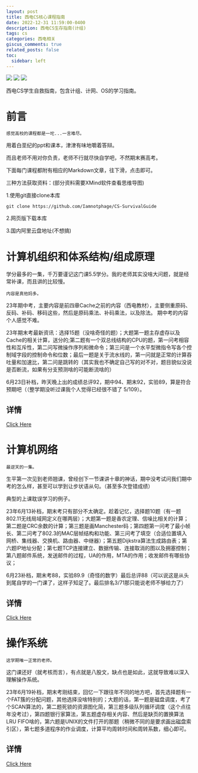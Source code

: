```yaml
---
layout: post
title: 西电CS核心课程指南
date: 2022-12-31 11:59:00-0400
description: 西电CS生存指南(计组)
tags: cs
categories: 西电相关
giscus_comments: true
related_posts: false
toc:
  sidebar: left
---
```


![](https://img.shields.io/github/repo-size/Iamnotphage/CS-SurvivalGuide) ![](https://img.shields.io/badge/license-CC0--1.0-blue) ![](https://img.shields.io/github/stars/Iamnotphage/CS-SurvivalGuide?style=social)

西电CS学生自救指南，包含计组、计网、OS的学习指南。

# 前言
    感觉高校的课程都是一坨...一言难尽。

用着白垩纪的ppt和课本，津津有味地嚼着答辩。

而且老师不用对你负责，老师不行就尽快自学吧，不然期末赛高考。

下面每门课程都附有相应的Markdown文章，往下滑，点击即可。

三种方法获取资料：(部分资料需要XMind软件查看思维导图)

1.使用git直接clone本库

```
git clone https://github.com/Iamnotphage/CS-SurvivalGuide
```

2.网页版下载本库

3.国内阿里云盘地址(不想搞)


# 计算机组织和体系结构/组成原理
学分最多的一集，千万要谨记这门课5.5学分。我的老师其实没啥大问题，就是经常补课，而且讲的比较慢。

    内容是真他妈多。

23年期中考，主要内容是前四章Cache之前的内容（西电教材），主要侧重原码、反码、补码、移码这些，然后是原码乘法、补码乘法，以及除法。 期中考的内容个人感觉不难。

23年期末考最新资讯：选择15题（没啥奇怪的题）；大题第一题主存虚存以及Cache的相关计算，送分的;第二题有一个双总线结构的CPU的题，第一问考相容性和互斥性，第二问写微操作序列和微命令；第三问是一个水平型微指令写各个控制域字段的控制命令和位数；最后一题是关于流水线的，第一问就是正常的计算吞吐量和加速比，第二问是跳转的（其实我也不确定自己写的对不对，题目貌似没说是否断流，如果有分支预测啥的可能断流啥的）

6月23日补档，昨天晚上出的成绩总评92，期中94、期末92，实验89，算是符合预期吧（（整学期没听过课我个人觉得已经很不错了 5/109）。

## 详情
[Click Here](/sources/ComputerArchitecture/Architecture.md)

# 计算机网络
    最逆天的一集。

生平第一次见到老师翘课，曾经创下一节课讲十章的神话，期中没考试问我们期中考的怎么样，甚至可以学到让步状语从句。（甚至多次登错成绩）

典型的上课耽误学习的例子。

23年6月13补档，期末考只有部分不太确定。趁着记忆，选择题10题（有一题802.11无线局域网定义在哪两层）；大题第一题是香农定理、信噪比相关的计算；第二题是CRC余数的计算；第三题是画Manchester码；第四题第一问考了最小帧长、第二问考了802.3的MAC层帧结构和功能、第三问考了填空（合适位置填入网桥、集线器、交换机、路由器、中继器）；第五题Dijkstra算法生成路由表；第六题IP地址分配；第七题TCP连接建立、数据传输、连接取消的图以及拥塞控制；第八题邮件系统，发送邮件的过程，UA的作用，MTA的作用；收发邮件有哪些协议；

6月23补档，期末考88，实验89.9（奇怪的数字）最后总评88（可以说这是从头到尾自学的一门课了，这样子知足了。最后排名3/71那只能说老师不够给力了）

## 详情
[Click Here](/sources/ComputerNetworking/Networking.md)


# 操作系统
    这学期唯一正常的老师。

这门课还好（就考核而言），有点就是八股文，缺点也是如此，这就导致难以深入理解操作系统。

23年6月19补档，期末考刚结束，回忆一下跟往年不同的地方吧，首先选择题有一个FAT簇的分配问题，其他选择没啥特别的；大题的话，第一题是磁盘调度，考了个SCAN算法的，第二题死锁的资源图化简，第三题多级队列循环调度（这个点往年没考过），第四题银行家算法，第五题虚存相关内容、然后是缺页的置换算法LRU FIFO啥的，第六题是UNIX的文件打开的那题（稍微不同的是要求画出磁盘索引区），第七题多道程序的作业调度，计算平均周转时间和周转系数，细心即可。

## 详情
[Click Here](/sources/OperatingSystem/OS.md)

